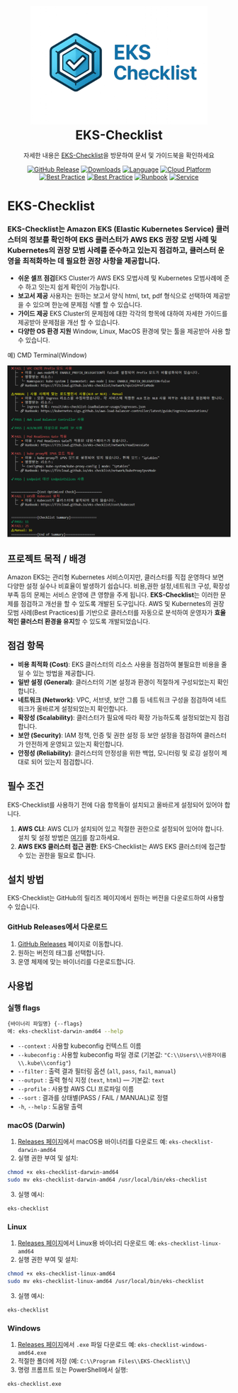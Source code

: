<h1 align="center" style="border-bottom: none">
    <a href="https://fitcloud.github.io/eks-checklist/guidedocs/introduction/" target="_blank"><img alt="EKS-Checklist" src="/docs/images/EKS_Checklist.png" width="400"></a><br>EKS-Checklist
</h1>

<p align="center">자세한 내용은 <a href="https://fitcloud.github.io/eks-checklist/guidedocs/introduction/" target="_blank">EKS-Checklist</a>을 방문하여 문서 및 가이드북을 확인하세요</p>

<div align="center"
   
[![GitHub Release][release-img]][release]
[![Downloads][download-img]][release]
[![Language][go-img]][go-link]
[![Cloud Platform][aws-img]][aws-link]
[![Best Practice][eks-best-img]][eks-best-link]
[![Best Practice][k8s-best-img]][k8s-best-link]
[![Runbook][runbook-img]][runbook-link]
[![Service][eks-img]][eks-link]

<!-- Badge Definitions -->
[release-img]: https://img.shields.io/github/v/release/fitcloud/eks-checklist?logo=github
[download-img]: https://img.shields.io/github/downloads/fitcloud/eks-checklist/total.svg
[go-img]: https://img.shields.io/badge/Language-Go-blue?logo=go
[aws-img]: https://img.shields.io/badge/Cloud_Platform-AWS-FF9900?logo=amazon-aws&logoColor=white
[eks-img]: https://img.shields.io/badge/Service-Elastic%20Kubernetes%20Service-FF9900?logo=amazon-eks&logoColor=white
[eks-best-img]: https://img.shields.io/badge/AWS_EKS-Best_Practice-FF9900?logo=amazon-eks&logoColor=white
[k8s-best-img]: https://img.shields.io/badge/Kubernetes-Best_Practice-326CE5?logo=kubernetes&logoColor=white
[runbook-img]: https://img.shields.io/badge/Runbook-Guide-2f7b6f?logo=read-the-docs&logoColor=white

<!-- Links -->
[release]: https://github.com/fitcloud/eks-checklist/releases
[go-link]: https://go.dev/
[aws-link]: https://aws.amazon.com/
[eks-link]: https://aws.amazon.com/eks/
[eks-best-link]: https://docs.aws.amazon.com/ko_kr/eks/latest/best-practices
[k8s-best-link]: https://kubernetes.io/docs/setup/best-practices/
[runbook-link]: https://fitcloud.github.io/eks-checklist/

</div>

# EKS-Checklist
### EKS-Checklist는 Amazon EKS (Elastic Kubernetes Service) 클러스터의 정보를 확인하여 EKS 클러스터가 AWS EKS 권장 모범 사례 및 Kubernetes의 권장 모범 사례를 준수하고 있는지 점검하고, 클러스터 운영을 최적화하는 데 필요한 권장 사항을 제공합니다.

* **쉬운 셀프 점검**EKS Cluster가 AWS EKS 모법사례 및 Kubernetes 모범사례에 준수 하고 잇는지 쉽게 확인이 가능합니다.
* **보고서 제공** 사용자는 원하는 보고서 양식 html, txt, pdf 형식으로 선택하여 제공받을 수 있으며 한눈에 문제점 식별 할 수 있습니다.
* **가이드 제공** EKS Cluster의 문제점에 대한 각각의 항목에 대하여 자세한 가이드를 제공받아 문제점을 개선 할 수 있습니다.
* **다양한 OS 환경 지원** Window, Linux, MacOS 환경에 맞는 툴을 제공받아 사용 할 수 있습니다.

예) CMD Terminal(Window)

<img src="docs/images/output.png" width="750" alt="output">

## 프로젝트 목적 / 배경
Amazon EKS는 관리형 Kubernetes 서비스이지만, 클러스터를 직접 운영하다 보면 다양한 설정 실수나 비효율이 발생하기 쉽습니다. 비용,권한 설정,네트워크 구성, 확장성 부족 등의 문제는 서비스 운영에 큰 영향을 주게 됩니다.
**EKS-Checklist**는 이러한 문제를 점검하고 개선을 할 수 있도록 개발된 도구입니다. AWS 및 Kubernetes의 권장 모범 사례(Best Practices)를 기반으로 클러스터를 자동으로 분석하여 운영자가 **효율적인 클러스터 환경을 유지**할 수 있도록 개발되었습니다.

## 점검 항목
- **비용 최적화 (Cost)**: EKS 클러스터의 리소스 사용을 점검하여 불필요한 비용을 줄일 수 있는 방법을 제공합니다.
- **일반 설정 (General)**: 클러스터의 기본 설정과 환경이 적절하게 구성되었는지 확인합니다.
- **네트워크 (Network)**: VPC, 서브넷, 보안 그룹 등 네트워크 구성을 점검하여 네트워크가 올바르게 설정되었는지 확인합니다.
- **확장성 (Scalability)**: 클러스터가 필요에 따라 확장 가능하도록 설정되었는지 점검합니다.
- **보안 (Security)**: IAM 정책, 인증 및 권한 설정 등 보안 설정을 점검하여 클러스터가 안전하게 운영되고 있는지 확인합니다.
- **안정성 (Reliability)**: 클러스터의 안정성을 위한 백업, 모니터링 및 로깅 설정이 제대로 되어 있는지 점검합니다.

## 필수 조건
EKS-Checklist를 사용하기 전에 다음 항목들이 설치되고 올바르게 설정되어 있어야 합니다.
1. **AWS CLI**: AWS CLI가 설치되어 있고 적절한 권한으로 설정되어 있어야 합니다. 설치 및 설정 방법은 [여기](https://docs.aws.amazon.com/cli/latest/userguide/getting-started-install.html)를 참고하세요.
2. **AWS EKS 클러스터 접근 권한**: EKS-Checklist는 AWS EKS 클러스터에 접근할 수 있는 권한을 필요로 합니다.

## 설치 방법
EKS-Checklist는 GitHub의 릴리즈 페이지에서 원하는 버전을 다운로드하여 사용할 수 있습니다.
### GitHub Releases에서 다운로드
1. [GitHub Releases](https://github.com/fitcloud/eks-checklist/releases) 페이지로 이동합니다.
2. 원하는 버전의 태그를 선택합니다.
3. 운영 체제에 맞는 바이너리를 다운로드합니다.

## 사용법
### 실행 flags
```bash
{바이너리 파일명} {--flags}
예: eks-checklist-darwin-amd64 --help
```
- `--context` : 사용할 kubeconfig 컨텍스트 이름
- `--kubeconfig` : 사용할 kubeconfig 파일 경로 (기본값: `"C:\\Users\\사용자이름\\.kube\\config"`)
- `--filter` : 출력 결과 필터링 옵션 (`all`, `pass`, `fail`, `manual`)
- `--output` : 출력 형식 지정 (`text`, `html`) — 기본값: `text`
- `--profile` : 사용할 AWS CLI 프로파일 이름
- `--sort` : 결과를 상태별(PASS / FAIL / MANUAL)로 정렬
- `-h`, `--help` : 도움말 출력
### macOS (Darwin)
1. [Releases 페이지](https://github.com/fitcloud/eks-checklist/releases)에서 macOS용 바이너리를 다운로드
   예: `eks-checklist-darwin-amd64`
2. 실행 권한 부여 및 설치:
```bash
chmod +x eks-checklist-darwin-amd64
sudo mv eks-checklist-darwin-amd64 /usr/local/bin/eks-checklist
```
3. 실행 예시:
```bash
eks-checklist
```
### Linux
1. [Releases 페이지](https://github.com/fitcloud/eks-checklist/releases)에서 Linux용 바이너리 다운로드
   예: `eks-checklist-linux-amd64`
2. 실행 권한 부여 및 설치:
```bash
chmod +x eks-checklist-linux-amd64
sudo mv eks-checklist-linux-amd64 /usr/local/bin/eks-checklist
```
3. 실행 예시:
```bash
eks-checklist
```
### Windows
1. [Releases 페이지](https://github.com/fitcloud/eks-checklist/releases)에서 `.exe` 파일 다운로드
   예: `eks-checklist-windows-amd64.exe`
2. 적절한 폴더에 저장 (예: `C:\\Program Files\\EKS-Checklist\\`)
3. 명령 프롬프트 또는 PowerShell에서 실행:
```bash
eks-checklist.exe
```
